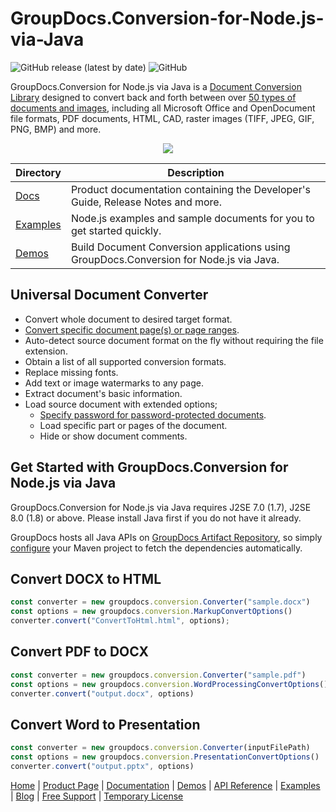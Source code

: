# GroupDocs.Conversion-for-Node.js-via-Java

![GitHub release (latest by date)](https://img.shields.io/github/v/release/groupdocs-conversion/GroupDocs.conversion-for-Java) ![GitHub](https://img.shields.io/github/license/groupdocs-conversion/GroupDocs.Conversion-for-Java)

GroupDocs.Conversion for Node.js via Java is a [Document Conversion Library](https://products.groupdocs.com/conversion/java) designed to convert back and forth between over [50 types of documents and images](https://docs.groupdocs.com/conversion/java/supported-document-formats/), including all Microsoft Office and OpenDocument file formats, PDF documents, HTML, CAD, raster images (TIFF, JPEG, GIF, PNG, BMP) and more. 

<p align="center">

  <a title="Download complete GroupDocs.Conversion for Java source code" href="https://github.com/groupdocs-conversion/GroupDocs.Conversion-for-Node.js-via-Java/archive/refs/heads/master.zip">
	<img src="https://raw.github.com/AsposeExamples/java-examples-dashboard/master/images/downloadZip-Button-Large.png" />
  </a>
</p>

Directory | Description
--------- | -----------
[Docs](https://github.com/groupdocs-conversion/GroupDocs.Conversion-Docs)  | Product documentation containing the Developer's Guide, Release Notes and more.
[Examples](https://github.com/groupdocs-conversion/GroupDocs.Conversion-for-Node.js-via-Java/tree/demo/Examples)  | Node.js examples and sample documents for you to get started quickly. 
[Demos](https://github.com/groupdocs-conversion/GroupDocs.Conversion-for-Node.js-via-Java/tree/demo/Demos)  | Build Document Conversion applications using GroupDocs.Conversion for Node.js via Java. 

## Universal Document Converter 

- Convert whole document to desired target format.
- [Convert specific document page(s) or page ranges](https://docs.groupdocs.com/conversion/java/convert-specific-pages/).
- Auto-detect source document format on the fly without requiring the file extension.
- Obtain a list of all supported conversion formats.
- Replace missing fonts.
- Add text or image watermarks to any page.
- Extract document's basic information.
- Load source document with extended options;
   - [Specify password for password-protected documents](https://docs.groupdocs.com/conversion/java/load-password-protected-document/).
   - Load specific part or pages of the document.
   - Hide or show document comments.

## Get Started with GroupDocs.Conversion for Node.js via Java

GroupDocs.Conversion for Node.js via Java requires J2SE 7.0 (1.7), J2SE 8.0 (1.8) or above. Please install Java first if you do not have it already. 

GroupDocs hosts all Java APIs on [GroupDocs Artifact Repository](https://artifact.groupdocs.com/webapp/#/artifacts/browse/tree/General/repo/com/groupdocs/groupdocs-conversion), so simply [configure](https://docs.groupdocs.com/conversion/java/installation/) your Maven project to fetch the dependencies automatically.

## Convert DOCX to HTML

```js
const converter = new groupdocs.conversion.Converter("sample.docx")
const options = new groupdocs.conversion.MarkupConvertOptions()
converter.convert("ConvertToHtml.html", options);
```

## Convert PDF to DOCX

```js
const converter = new groupdocs.conversion.Converter("sample.pdf")
const options = new groupdocs.conversion.WordProcessingConvertOptions()
converter.convert("output.docx", options)
```

## Convert Word to Presentation

```js
const converter = new groupdocs.conversion.Converter(inputFilePath)
const options = new groupdocs.conversion.PresentationConvertOptions()
converter.convert("output.pptx", options)
```

[Home](https://www.groupdocs.com/) | [Product Page](https://products.groupdocs.com/conversion/java) | [Documentation](https://docs.groupdocs.com/conversion/java/) | [Demos](https://products.groupdocs.app/conversion/family) | [API Reference](https://apireference.groupdocs.com/java/conversion) | [Examples](https://github.com/groupdocs-conversion/GroupDocs.Conversion-for-Node.js-via-Java/tree/demo/Examples) | [Blog](https://blog.groupdocs.com/category/annotation/) | [Free Support](https://forum.groupdocs.com/c/conversion) | [Temporary License](https://purchase.groupdocs.com/temporary-license)
